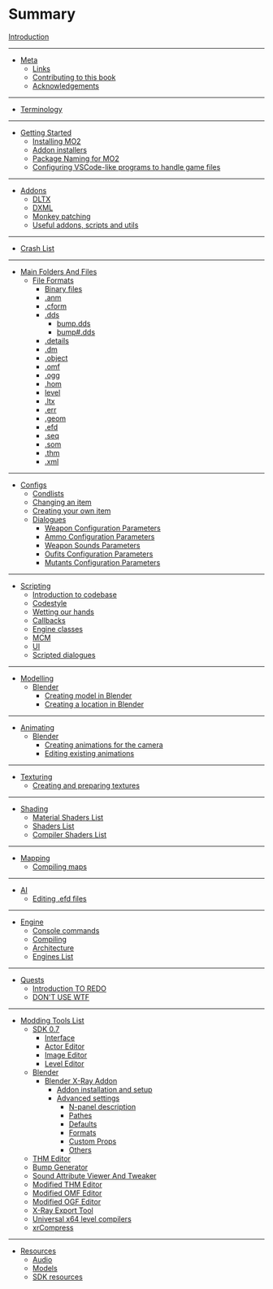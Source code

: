 # Summary

[Introduction](README.md)

___

- [Meta](meta/README.md)
  - [Links](meta/links.md)
  - [Contributing to this book](meta/contributing/README.md)
  - [Acknowledgements](meta/acknowledgements.md)

___

- [Terminology](terminology/terminology.md)

___

- [Getting Started](getting-started/README.md)
  - [Installing MO2](getting-started/installing-mo2.md)
  - [Addon installers](getting-started/addon-installers.md)
  - [Package Naming for MO2](getting-started/package-naming.md)
  - [Configuring VSCode-like programs to handle game files](getting-started/vs-code-game-files-setup.md)

___

- [Addons]()
  - [DLTX](addons/dltx.md)
  - [DXML](addons/dxml.md)
  - [Monkey patching](addons/monkey-patching.md)
  - [Useful addons, scripts and utils](addons/useful-addons-scripts-utils.md)

___

- [Crash List](crashes/crashes-list.md)

___

- [Main Folders And Files](main-folders-and-files/README.md)
  - [File Formats](main-folders-and-files/file-formats/README.md)
    - [Binary files](main-folders-and-files/file-formats/binary-files.md)
    - [.anm](main-folders-and-files/file-formats/anm.md)
    - [.cform](main-folders-and-files/file-formats/cform.md)
    - [.dds](main-folders-and-files/file-formats/dds.md)
      - [bump.dds](main-folders-and-files/file-formats/bump.md)
      - [bump#.dds](main-folders-and-files/file-formats/bump_hash.md)
    - [.details](main-folders-and-files/file-formats/detals.md)
    - [.dm](main-folders-and-files/file-formats/dm.md)
    - [.object](main-folders-and-files/file-formats/object.md)
    - [.omf](main-folders-and-files/file-formats/omf.md)
    - [.ogg](main-folders-and-files/file-formats/ogg.md)
    - [.hom](main-folders-and-files/file-formats/hom.md)
    - [level](main-folders-and-files/file-formats/level.md)
    - [.ltx](main-folders-and-files/file-formats/ltx.md)
    - [.err](main-folders-and-files/file-formats/err.md)
    - [.geom](main-folders-and-files/file-formats/geom.md)
    - [.efd](main-folders-and-files/file-formats/efd.md)
    - [.seq](main-folders-and-files/file-formats/seq.md)
    - [.som](main-folders-and-files/file-formats/som.md)
    - [.thm](main-folders-and-files/file-formats/thm.md)
    - [.xml](main-folders-and-files/file-formats/xml.md)

___

- [Configs]()
  - [Condlists](configs/condlists.md)
  - [Changing an item]()
  - [Creating your own item]()
  - [Dialogues]()
    - [Weapon Configuration Parameters](configs/items/weapons/w_(weapon).ltx.md)
    - [Ammo Configuration Parameters](configs/items/weapons/weapon_ammo.ltx.md)
    - [Weapon Sounds Parameters](configs/items/weapons/weapon_sounds.ltx.md)
    - [Oufits Configuration Parameters](configs/items/outfits/o_(outfit).ltx.md)
    - [Mutants Configuration Parameters](configs/creatures/m_(mutant).ltx.md)

___

- [Scripting](scripting/README.md)
  - [Introduction to codebase](scripting/codebase_introduction.md)
  - [Codestyle](scripting/codestyle.md)
  - [Wetting our hands](scripting/wetting_hands.md)
  - [Callbacks](scripting/callbacks.md)
  - [Engine classes]()
  - [MCM](scripting/mcm.md)
  - [UI]()
  - [Scripted dialogues]()

___

- [Modelling]()
  - [Blender](blender/README.md)
    - [Creating model in Blender](blender/creating-model-in-blender.md)
    - [Creating a location in Blender](blender/creating-a-location-in-blender.md)

___

- [Animating]()
  - [Blender](blender/README.md)
    - [Creating animations for the camera](blender/creating-camera-animations.md)
    - [Editing existing animations](blender/editing-existing-animations.md)

___

- [Texturing](texturing/README.md)
  - [Creating and preparing textures](texturing/сreating-and-preparing-textures.md)

___

- [Shading](shaders/README.md)
  - [Material Shaders List](shaders/shaders-list/materials-list.md)
  - [Shaders List](shaders/shaders-list/shaders-list.md)
  - [Compiler Shaders List](shaders/shaders-list/compiler-shaders-list.md)

___

- [Mapping](mapping/README.md)
  - [Compiling maps](mapping/compiling-maps.md)

___

- [AI]()
  - [Editing .efd files]()

___

- [Engine](engine/README.md)
  - [Console commands](engine/console-commands.md)
  - [Compiling](engine/compiling.md)
  - [Architecture]()
  - [Engines List](engine/engines-list.md)

___

- [Quests](quests/README.md)
  - [Introduction TO REDO](quests/introduction.md)
  - [DON'T USE WTF]()

___

- [Modding Tools List](modding-tools/modding-tools.md)
  - [SDK 0.7](sdk/README.md)
    - [Interface](sdk/interface.md)
    - [Actor Editor](sdk/actor-editor.md)
    - [Image Editor](sdk/image-editor.md)
    - [Level Editor](sdk/level-editor.md)
  - [Blender](blender/README.md)
    - [Blender X-Ray Addon](blender/blender-x-ray-addon-summary.md)
      - [Addon installation and setup](blender/addon-installation-and-setup.md)
      - [Advanced settings](blender/addon-settings-options/README.md)
        - [N-panel description](blender/addon-settings-options/n-panel-description.md)
        - [Pathes](blender/addon-settings-options/pathes.md)
        - [Defaults](blender/addon-settings-options/defaults.md)
        - [Formats](blender/addon-settings-options/formats.md)
        - [Custom Props](blender/addon-settings-options/custom-props.md)
        - [Others](blender/addon-settings-options/others.md)
  - [THM Editor](modding-tools/thm-editor-by-i-love-kfc.md)
  - [Bump Generator](modding-tools/bump-generator.md)
  - [Sound Attribute Viewer And Tweaker](modding-tools/savandt.md)
  - [Modified THM Editor](modding-tools/thm-editor-by-valerok.md)
  - [Modified OMF Editor](modding-tools/omf-editor-by-valerok.md)
  - [Modified OGF Editor](modding-tools/ogf-editor-by-valerok.md)
  - [X-Ray Export Tool](modding-tools/xray-export-tool.md)
  - [Universal x64 level compilers](modding-tools/universal-x64-level-compilers.md)
  - [xrCompress](modding-tools/xrcompress-by-i-love-kfc.md)

___

- [Resources](resources/README.md)
  - [Audio](resources/audio.md)
  - [Models](resources/models-objects-locations.md)
  - [SDK resources](resources/sdk-resources.md)
